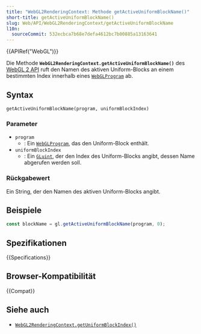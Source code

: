 ```yaml
---
title: "WebGL2RenderingContext: Methode getActiveUniformBlockName()"
short-title: getActiveUniformBlockName()
slug: Web/API/WebGL2RenderingContext/getActiveUniformBlockName
l10n:
  sourceCommit: 532ecbca7b68e7defa4612bc7b00885a13163641
---
```


{{APIRef("WebGL")}}

Die Methode **`WebGL2RenderingContext.getActiveUniformBlockName()`** des [WebGL 2 API](/de/docs/Web/API/WebGL_API) ruft den Namen des aktiven Uniform-Blocks an einem bestimmten Index innerhalb eines [`WebGLProgram`](/de/docs/Web/API/WebGLProgram) ab.

## Syntax

```js-nolint
getActiveUniformBlockName(program, uniformBlockIndex)
```

### Parameter

- `program`
  - : Ein [`WebGLProgram`](/de/docs/Web/API/WebGLProgram), das den Uniform-Block enthält.
- `uniformBlockIndex`
  - : Ein [`GLuint`](/de/docs/Web/API/WebGL_API/Types), der den Index des Uniform-Blocks angibt, dessen Name abgerufen werden soll.

### Rückgabewert

Ein String, der den Namen des aktiven Uniform-Blocks angibt.

## Beispiele

```js
const blockName = gl.getActiveUniformBlockName(program, 0);
```

## Spezifikationen

{{Specifications}}

## Browser-Kompatibilität

{{Compat}}

## Siehe auch

- [`WebGL2RenderingContext.getUniformBlockIndex()`](/de/docs/Web/API/WebGL2RenderingContext/getUniformBlockIndex)
